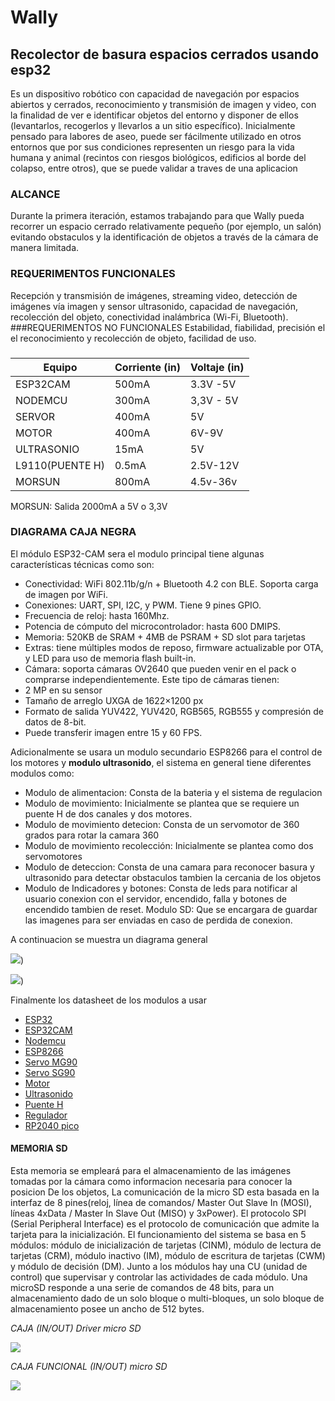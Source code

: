 # Wally
## Recolector de basura espacios cerrados usando esp32
Es un dispositivo robótico con capacidad de navegación por  espacios abiertos y cerrados, reconocimiento y transmisión de imagen y video, con la finalidad de ver e identificar objetos del entorno y disponer de ellos (levantarlos, recogerlos y llevarlos a un sitio específico).  Inicialmente pensado para labores de aseo, puede ser fácilmente utilizado en otros entornos que por sus condiciones  representen un riesgo para la vida humana y animal (recintos con riesgos biológicos, edificios al borde del colapso, entre otros), que se puede validar a traves de una aplicacion
### ALCANCE
Durante la primera iteración, estamos trabajando para que Wally pueda recorrer un espacio cerrado relativamente pequeño (por ejemplo, un salón) evitando obstaculos y la identificación de objetos a través de la cámara de manera limitada.
### REQUERIMENTOS FUNCIONALES
Recepción y transmisión de imágenes, streaming video, detección de imágenes vía imagen y sensor ultrasonido, capacidad de navegación, recolección del objeto, conectividad inalámbrica (Wi-Fi, Bluetooth).
###REQUERIMENTOS NO FUNCIONALES
Estabilidad, fiabilidad, precisión el el reconocimiento y recolección de objeto, facilidad de uso.
### 
| Equipo | Corriente (in)| Voltaje (in)  |
| ------------- | ------------- |------------  |
| ESP32CAM | 500mA  |  3.3V -5V |
| NODEMCU  | 300mA  |  3,3V - 5V |
| SERVOR  | 400mA  |   5V |
| MOTOR  | 400mA  | 6V-9V |
| ULTRASONIO  | 15mA  |  5V  |
| L9110(PUENTE H)  | 0.5mA  | 2.5V-12V |
| MORSUN  | 800mA  |4.5v-36v  |

MORSUN: Salida 2000mA a 5V o 3,3V
### DIAGRAMA CAJA NEGRA
El módulo ESP32-CAM  sera el modulo principal tiene algunas características técnicas como son:

- Conectividad: WiFi 802.11b/g/n + Bluetooth 4.2 con BLE. Soporta carga de imagen por WiFi.
- Conexiones: UART, SPI, I2C, y PWM. Tiene 9 pines GPIO.
- Frecuencia de reloj: hasta 160Mhz.
- Potencia de cómputo del microcontrolador: hasta 600 DMIPS.
- Memoria: 520KB de SRAM +  4MB de PSRAM + SD slot para tarjetas
- Extras: tiene múltiples modos de reposo, firmware actualizable por OTA, y LED para uso de memoria flash built-in.
- Cámara: soporta cámaras OV2640 que pueden venir en el pack o comprarse independientemente. Este tipo de cámaras tienen:
- 2 MP en su sensor
- Tamaño de arreglo UXGA de 1622×1200 px
- Formato de salida YUV422, YUV420, RGB565, RGB555 y compresión de datos de 8-bit.
- Puede transferir imagen entre 15 y 60 FPS.

Adicionalmente se usara un modulo secundario ESP8266 para el control de los motores y **modulo ultrasonido**, el sistema en general tiene diferentes modulos como:
* Modulo de alimentacion: Consta de la bateria y el sistema de regulacion
* Modulo de movimiento: Inicialmente se plantea que se requiere un puente H de dos canales y dos motores.
* Modulo de movimiento detecion: Consta de un servomotor de 360 grados para rotar la camara 360
* Modulo de movimiento recolección: Inicialmente se plantea como dos servomotores
* Modulo de deteccion: Consta de una camara para reconocer basura y ultrasonido para detectar obstaculos tambien la cercania de los objetos
* Modulo de Indicadores y botones: Consta de leds para notificar al usuario conexion con el servidor, encendido, falla y botones de encendido tambien de reset.
 Modulo SD: Que se encargara de guardar las imagenes para ser enviadas en caso de perdida de conexion.

A continuacion se muestra un diagrama general

![](https://github.com/ltherreraro/Wally/blob/main/Imagenes/diag1.PNG))

![](https://github.com/ltherreraro/Wally/blob/main/Imagenes/diag2.PNG))

Finalmente los datasheet de los modulos a usar
- [ESP32](https://github.com/ltherreraro/Wally/blob/main/Datasheet/esp32-sl_specification.pdf)
- [ESP32CAM](https://github.com/ltherreraro/Wally/blob/main/Datasheet/ESP32-CAM%20Product%20Specification.pdf)
- [Nodemcu](https://www.make-it.ca/nodemcu-details-specifications/)
- [ESP8266](https://github.com/ltherreraro/Wally/blob/main/Datasheet/0a-esp8266ex_datasheet_en.pdf)
- [Servo MG90](https://github.com/ltherreraro/Wally/blob/main/Datasheet/MG90S_Tower-Pro%20(1).pdf)
- [Servo SG90](https://github.com/ltherreraro/Wally/blob/main/Datasheet/sg90_datasheet%20(1).pdf)
- [Motor](https://ferretronica.com/products/motorreductor-500-gr-cm-1000-rpm-6v?variant=12391693877341&currency=COP&utm_medium=product_sync&utm_source=google&utm_content=sag_organic&utm_campaign=sag_organic&utm_campaign=gs-2021-10-19&utm_source=google&utm_medium=smart_campaign&gclid=Cj0KCQjwjbyYBhCdARIsAArC6LKaKwvKPRHye8ZWSAgEkHbSm4rjs0Gm-KYxnCncWKSN3TIoLXUkZbEaAqU5EALw_wcB)
- [Ultrasonido](https://github.com/ltherreraro/Wally/blob/main/Datasheet/HCSR04%20(1).pdf)
- [Puente H](https://github.com/ltherreraro/Wally/blob/main/Datasheet/datasheet-l9110%20(1).pdf)
- [Regulador](https://github.com/ltherreraro/Wally/blob/main/Datasheet/2001081204_Shikues-AMS1117-1-2_C475600.pdf)
- [RP2040 pico](https://github.com/ltherreraro/Wally/blob/main/Datasheet/rp2040-datasheet.pdf)
#### MEMORIA SD 
 Esta memoria se empleará para el almacenamiento de las imágenes tomadas por la cámara como informacion necesaria para conocer la posicion De los objetos, La comunicación de la micro SD esta basada en la interfaz de 8 pines(reloj, línea de comandos/ Master Out Slave In (MOSI), líneas 4xData / Master In Slave Out (MISO) y 3xPower). El protocolo SPI (Serial Peripheral Interface) es el protocolo de comunicación que admite la tarjeta para la inicialización. El funcionamiento del sistema se basa en 5 módulos: módulo de inicialización de tarjetas (CINM), módulo de lectura de tarjetas (CRM), módulo inactivo (IM),  módulo de escritura de tarjetas (CWM) y módulo de decisión (DM). Junto a los módulos hay una CU (unidad de control) que supervisar y controlar las actividades de cada módulo. Una microSD responde a una serie de comandos de 48 bits, para un almacenamiento dado de un solo bloque o multi-bloques, un solo bloque de almacenamiento posee un ancho de 512 bytes. 

_CAJA (IN/OUT) Driver micro SD_

![](https://github.com/ltherreraro/CubeRubik/blob/master/HW/03GRUPO3/03document/driver%20SD.png)

_CAJA FUNCIONAL (IN/OUT) micro SD_

![](https://github.com/ltherreraro/CubeRubik/blob/master/HW/03GRUPO3/03document/Diagrama%20funcional%20MICRO%20SD.png)


